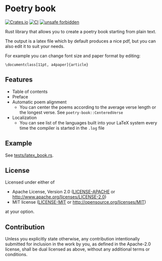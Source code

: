 # Poetry book

[![Crates.io](https://img.shields.io/crates/v/poetry-book.svg)](https://crates.io/crates/poetry-book)
[![CI](https://github.com/poetry-book/poetry-book/workflows/Rust/badge.svg)](https://github.com/poetry-book/poetry-book/actions)
[![unsafe forbidden](https://img.shields.io/badge/unsafe-forbidden-success.svg)](https://github.com/rust-secure-code/safety-dance/)

Rust library that allows you to create a poetry book starting from plain text.

The output is a latex file which by default produces a nice pdf, but you can also edit it to suit your needs.

For example you can change font size and paper format by editing:

```
\documentclass[11pt, a4paper]{article}
```

## Features
- Table of contents
- Preface
- Automatic poem alignment
  - You can center the poems according to the average verse length or the
    longest verse. See `poetry-book::CenteredVerse`
- Localization
  - You can see list of the languages built into your LaTeX system every
    time the compiler is started in the `.log` file

## Example
See [tests/latex_book.rs](./tests/latex_book.rs).

## License

Licensed under either of

 * Apache License, Version 2.0
   ([LICENSE-APACHE](LICENSE-APACHE) or http://www.apache.org/licenses/LICENSE-2.0)
 * MIT license
   ([LICENSE-MIT](LICENSE-MIT) or http://opensource.org/licenses/MIT)

at your option.

## Contribution

Unless you explicitly state otherwise, any contribution intentionally submitted
for inclusion in the work by you, as defined in the Apache-2.0 license, shall be
dual licensed as above, without any additional terms or conditions.
